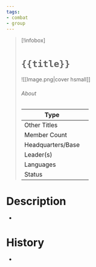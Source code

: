 ```yaml
---
tags:
- combat
- group
---
```

> [!infobox]
> # `{{title}}`
> ![[Image.png|cover hsmall]]
> ###### About
> | Type |  |
> | ---- | ---- |
> | Other Titles |  |
> | Member Count |   |
> | Headquarters/Base | |
> | Leader(s) |  |
> | Languages |  |
> | Status |  |

# Description
-
# History
-
